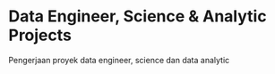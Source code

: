 # Data Engineer, Science & Analytic Projects
Pengerjaan proyek data engineer, science dan data analytic
